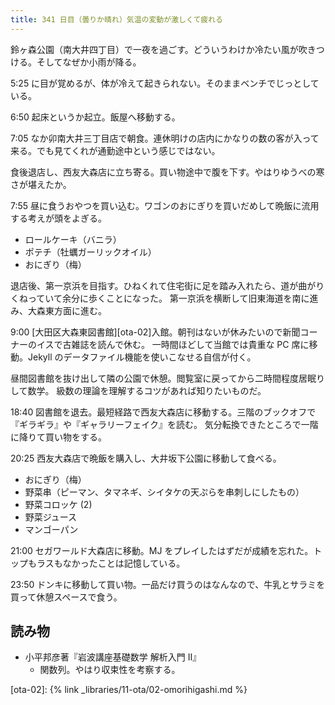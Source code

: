 ```yaml
---
title: 341 日目（曇りか晴れ）気温の変動が激しくて疲れる
---
```


鈴ヶ森公園（南大井四丁目）で一夜を過ごす。どういうわけか冷たい風が吹きつける。そしてなぜか小雨が降る。

5:25 に目が覚めるが、体が冷えて起きられない。そのままベンチでじっとしている。

6:50 起床というか起立。飯屋へ移動する。

7:05 なか卯南大井三丁目店で朝食。連休明けの店内にかなりの数の客が入って来る。でも見てくれが通勤途中という感じではない。

食後退店し、西友大森店に立ち寄る。買い物途中で腹を下す。やはりゆうべの寒さが堪えたか。

7:55 昼に食うおやつを買い込む。ワゴンのおにぎりを買いだめして晩飯に流用する考えが頭をよぎる。

* ロールケーキ（バニラ）
* ポテチ（牡蠣ガーリックオイル）
* おにぎり（梅）

退店後、第一京浜を目指す。ひねくれて住宅街に足を踏み入れたら、道が曲がりくねっていて余分に歩くことになった。
第一京浜を横断して旧東海道を南に進み、大森東方面に進む。

9:00 [大田区大森東図書館][ota-02]入館。朝刊はないが休みたいので新聞コーナーのイスで古雑誌を読んで休む。
一時間ほどして当館では貴重な PC 席に移動。Jekyll のデータファイル機能を使いこなせる自信が付く。

昼間図書館を抜け出して隣の公園で休憩。閲覧室に戻ってから二時間程度居眠りして数学。
級数の理論を理解するコツがあれば知りたいものだ。

18:40 図書館を退去。最短経路で西友大森店に移動する。三階のブックオフで『ギラギラ』や『ギャラリーフェイク』を読む。
気分転換できたところで一階に降りて買い物をする。

20:25 西友大森店で晩飯を購入し、大井坂下公園に移動して食べる。

* おにぎり（梅）
* 野菜串（ピーマン、タマネギ、シイタケの天ぷらを串刺しにしたもの）
* 野菜コロッケ (2)
* 野菜ジュース
* マンゴーパン

21:00 セガワールド大森店に移動。MJ をプレイしたはずだが成績を忘れた。トップもラスもなかったことは記憶している。

23:50 ドンキに移動して買い物。一品だけ買うのはなんなので、牛乳とサラミを買って休憩スペースで食う。

## 読み物

* 小平邦彦著『岩波講座基礎数学 解析入門 II』
  * 関数列。やはり収束性を考察する。

[ota-02]: {% link _libraries/11-ota/02-omorihigashi.md %}

